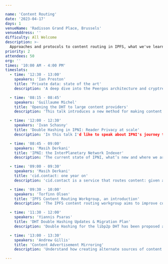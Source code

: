 ```yaml
---

name: 'Content Routing'
date: '2023-04-17'
days: 1
venueName: 'Radisson Grand Place, Brussels'
venueAddress: ''
difficulty: All Welcome
description: >-
  Approaches and protocols to content routing in IPFS, what we've learned so far, and directions for the future. Join this track to explore herding CIDs, bringing content providers closer to the seekers of content, new advances across content routing systems, and a fresh look at the horizon of what's to come.
priority: 2
attendees: 50
org: ''
times: '10:00 AM - 4:00 PM'
timeslots:
  - time: '12:30 - 13:00'
    speakers: 'Ian Preston'
    title: 'Private data: state of the art'
    description: 'A deep dive into the Peergos architecture and cryptree+ which gives post-quantum ciphertext-level access control, better metadata protection and better performance. Learn about our fully concurrent GC design, and other performance boosts.'

  - time: '08:15 - 08:45'
    speakers: 'Guillaume Michel'
    title: 'Opening the DHT to large content providers'
    description: 'This talk introduces a new method for making content publishing in the DHT less resource-intensive for large content providers. This technique, named Reprovide Sweep reduces the load of content publication by reproviding all provider records located in the same keyspace region at once. This strategy decreases the number of DHT lookups required for content publication, and the number of connections to open by 80x for a content provider advertising 100’000 CID. The talk will be of interest to those interested in IPFS optimization and improving the efficiency of large-scale content publication and discovery on the DHT. '

  - time: '12:00 - 12:30'
    speakers: 'Ivan Schasny'
    title: 'Double Hashing in IPNI: Reader Privacy at scale'
    description: 'In this talk I'd like to speak about IPNI's journey to implementing Double Hashing at scale. I'll cover: * what double hashing is and what benefits it gives to the user; * IPNI and DHT double hashing compatibility; * IPNI dataset migration; * how we run double hashing in production; * issues that we encountered. This talk will be interesting to those who already run IPNI by themselves (as they will want to implement Reader Privacy at some point) as well as to those who are just thinking to participate in the IPNI ecosystem.'

  - time: '08:45 - 09:00'
    speakers: 'Masih Derkani'
    title: 'IPNI: the InterPlanetary Network Indexer'
    description: 'The current state of IPNI, what’s new and where we are going'

  - time: '09:00 - 09:30'
    speakers: 'Masih Derkani'
    title: 'cid.contact: one year on'
    description: 'cid.contact is a service that routes content: given a CID it finds providers of it along with metadata on how it can be retrieved. It has been almost a year since the launch of cid.contact. a lot has happened since. This talk goes over the latest and greatest offered by cid.contact, our journey in making it all happen and what's to come'

  - time: '09:30 - 10:00'
    speakers: 'Torfinn Olsen'
    title: 'IPFS Content Routing Workgroup, an introduction'
    description: 'The IPFS content routing workgroup aims to improve content routing within the IPFS network by applying an intentional focus on effectiveness of content discovery and delivery mechanisms. We make group decisions around the design and implementation of new content routing protocols, optimize existing ones, and address the various technical challenges associated with decentralized content routing. We'd like to make everyone aware of the important work this group is doing and encourage their participation.'

  - time: '11:30 - 12:00'
    speakers: 'Yiannis Psaras'
    title: 'DHT Double Hashing Updates & Migration Plan'
    description: 'Double Hashing for the libp2p DHT has been proposed as an approach to improve libp2p's privacy. The approach, which includes breaking changes to the current DHT, has been discussed at IPFS Thing and Camp 2022. This talk will give a brief update of developments since IPFS Camp and most importantly will lay out the migration plan to the new double-hashing DHT.'

  - time: '13:00 - 13:30'
    speakers: 'Andrew Gillis'
    title: 'Content Advertisement Mirroring'
    description: 'Understand how creating alternate sources of content advertisement data is needed to unburden advertisement publishers, and start new indexers quickly. Discuss ideas that build on this capability, such as distributing content advertisement and providing alternate means of publishing it. Define basic outline for a protocol that enables interoperability of advertisement publishers and indexer operators.'

---
```

